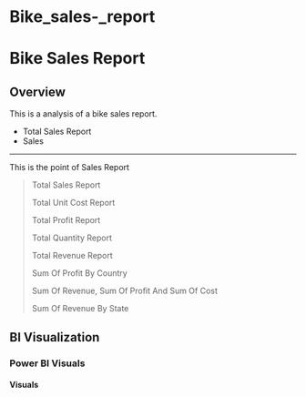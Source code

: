 # Bike_sales-_report

# Bike Sales Report

## Overview
This is a analysis of a bike sales report.
+ Total Sales Report
+ Sales
---

This is the point of Sales Report
>Total Sales Report
>
>  Total Unit Cost Report
>
>  Total Profit Report
>
> Total Quantity Report
>
> Total Revenue Report
>
> Sum Of Profit By Country
>
> Sum Of Revenue, Sum Of Profit And Sum Of Cost
>
> Sum Of Revenue By State

## BI Visualization

### Power BI Visuals




#### Visuals
